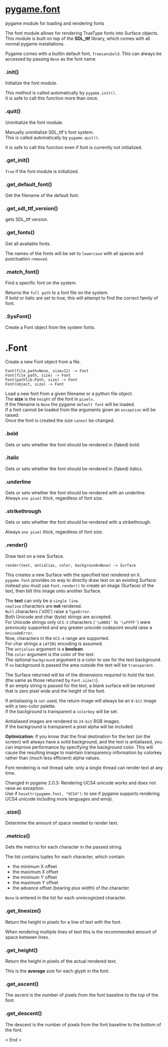 
# [pygame.font][1]

pygame module for loading and rendering fonts

The font module allows for rendering TrueType fonts into Surface objects.  
This module is built on top of the **SDL_ttf** library, which comes with all normal pygame installations.

Pygame comes with a builtin default font, `freesansbold`. This can always be accessed by passing `None` as the font name.

### .init()

Initialize the font module.

This method is called automatically by `pygame.init()`.  
It is safe to call this function more than once.

### .quit()

Uninitialize the font module.

Manually uninitialize SDL_ttf's font system.  
This is called automatically by `pygame.quit()`.

It is safe to call this function even if font is currently not initialized.

### .get_init()

`True` if the font module is initialized.

### .get_default_font()

Get the filename of the default font.

### .get_sdl_ttf_version()

gets SDL_ttf version.

### .get_fonts()

Get all available fonts.

The names of the fonts will be set to `lowercase` with all spaces and punctuation `removed`.

### .match_font()

Find a specific font on the system.

Returns the `full path` to a font file on the system.  
If bold or italic are set to true, this will attempt to find the correct family of font.

### .SysFont()

Create a Font object from the system fonts.

# .Font

Create a new Font object from a file.

    Font(file_path=None, size=12) -> Font
    Font(file_path, size) -> Font
    Font(pathlib.Path, size) -> Font
    Font(object, size) -> Font

Load a new font from a given filename or a python file object.  
The **size** is the `height` of the font in `pixels.`  
If the filename is `None` the pygame `default font` will be loaded.  
If a font cannot be loaded from the arguments given an `exception` will be raised.  
Once the font is created the size `cannot` be changed.

### .bold

Gets or sets whether the font should be rendered in (faked) bold.

### .italic

Gets or sets whether the font should be rendered in (faked) italics.

### .underline

Gets or sets whether the font should be rendered with an underline.  
Always `one pixel` thick, regardless of font size.

### .strikethrough

Gets or sets whether the font should be rendered with a strikethrough.

Always `one pixel` thick, regardless of font size.

### .render()

Draw text on a new Surface.

    render(text, antialias, color, background=None) -> Surface

This creates a new Surface with the specified text rendered on it.  
`pygame.font` provides no way to directly draw text on an existing Surface: instead you must use `Font.render()` to create an image (Surface) of the text, then blit this image onto another Surface.

The **text** can only be a `single line`.  
`newline` characters are **not** rendered.  
`Null` characters ('x00') raise a `TypeError`.  
Both Unicode and char (byte) strings are accepted.  
For Unicode strings only `UCS-2` characters (`'\u0001'` to `'\uFFFF'`) were previously supported and any greater unicode codepoint would raise a `UnicodeError`.  
Now, characters in the `UCS-4` range are supported.  
For char strings a `LATIN1` encoding is assumed.  
The `antialias` argument is a **boolean**.  
The `color` argument is the color of the text.  
The optional `background` argument is a color to use for the text background.  
If `no` background is passed the area outside the text will be `transparent`.

The Surface returned will be of the dimensions required to hold the text. (the same as those returned by `Font.size()`).  
If an empty string is passed for the text, a blank surface will be returned that is zero pixel wide and the height of the font.

If antialiasing is `not` used, the return image will always be an `8-bit` image with a two-color palette.  
If the background is transparent a `colorkey` will be set.  

Antialiased images are rendered to `24-bit` RGB images.  
If the background is transparent a pixel alpha will be included.

**Optimization**: if you know that the final destination for the text (on the screen) will always have a solid background, and the text is antialiased, you can improve performance by specifying the background color. This will cause the resulting image to maintain transparency information by colorkey rather than (much less efficient) alpha values.

Font rendering is not thread safe: only a single thread can render text at any time.

Changed in pygame 2.0.3: Rendering UCS4 unicode works and does not raise an exception.  
Use if `hasattr(pygame.font, "UCS4")`: to see if pygame supports rendering UCS4 unicode including more languages and emoji.

### .size()

Determine the amount of space needed to render text.

### .metrics()

Gets the metrics for each character in the passed string.

The list contains tuples for each character, which contain:

- the minimum X offset
- the maximum X offset
- the minimum Y offset
- the maximum Y offset
- the advance offset (bearing plus width) of the character.  

`None` is entered in the list for each unrecognized character.

### .get_linesize()

Return the height in pixels for a line of text with the font.  

When rendering multiple lines of text this is the recommended amount of space between lines.

### .get_height()

Return the height in pixels of the actual rendered text.  

This is the **average** size for each glyph in the font.

### .get_ascent()

The ascent is the number of pixels from the font baseline to the top of the font.

### .get_descent()

The descent is the number of pixels from the font baseline to the bottom of the font.

[1]:https://www.pygame.org/docs/ref/font.html

< End >
